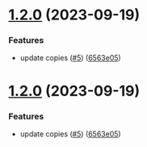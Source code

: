 # [1.2.0](https://github.com/yzhylin/react-module-federation/compare/about-v1.1.0...about-v1.2.0) (2023-09-19)


### Features

* update copies ([#5](https://github.com/yzhylin/react-module-federation/issues/5)) ([6563e05](https://github.com/yzhylin/react-module-federation/commit/6563e050079a7124c06526723c137ca54d05bd1a))





# [1.2.0](https://github.com/yzhylin/react-module-federation/compare/about-v1.1.0...about-v1.2.0) (2023-09-19)


### Features

* update copies ([#5](https://github.com/yzhylin/react-module-federation/issues/5)) ([6563e05](https://github.com/yzhylin/react-module-federation/commit/6563e050079a7124c06526723c137ca54d05bd1a))
